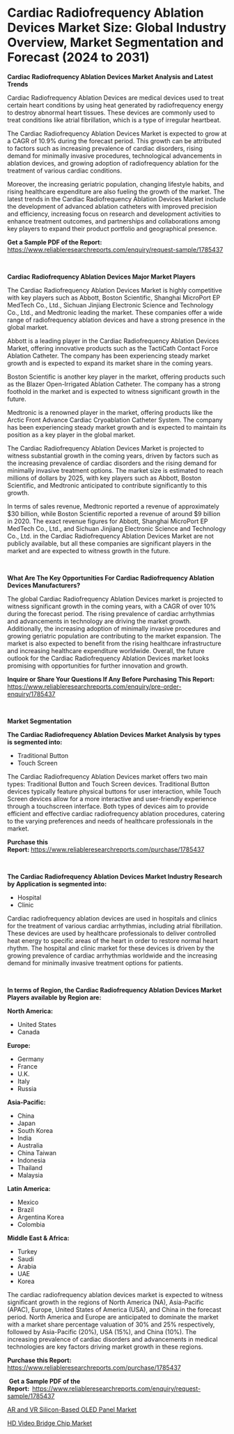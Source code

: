 <p><h1>Cardiac Radiofrequency Ablation Devices Market Size: Global Industry Overview, Market Segmentation and Forecast (2024 to 2031)</h1></p><p><strong>Cardiac Radiofrequency Ablation Devices Market Analysis and Latest Trends</strong></p>
<p><p>Cardiac Radiofrequency Ablation Devices are medical devices used to treat certain heart conditions by using heat generated by radiofrequency energy to destroy abnormal heart tissues. These devices are commonly used to treat conditions like atrial fibrillation, which is a type of irregular heartbeat.</p><p>The Cardiac Radiofrequency Ablation Devices Market is expected to grow at a CAGR of 10.9% during the forecast period. This growth can be attributed to factors such as increasing prevalence of cardiac disorders, rising demand for minimally invasive procedures, technological advancements in ablation devices, and growing adoption of radiofrequency ablation for the treatment of various cardiac conditions.</p><p>Moreover, the increasing geriatric population, changing lifestyle habits, and rising healthcare expenditure are also fueling the growth of the market. The latest trends in the Cardiac Radiofrequency Ablation Devices Market include the development of advanced ablation catheters with improved precision and efficiency, increasing focus on research and development activities to enhance treatment outcomes, and partnerships and collaborations among key players to expand their product portfolio and geographical presence.</p></p>
<p><strong>Get a Sample PDF of the Report:&nbsp;</strong> <a href="https://www.reliableresearchreports.com/enquiry/request-sample/1785437">https://www.reliableresearchreports.com/enquiry/request-sample/1785437</a></p>
<p>&nbsp;</p>
<p><strong>Cardiac Radiofrequency Ablation Devices Major Market Players</strong></p>
<p><p>The Cardiac Radiofrequency Ablation Devices Market is highly competitive with key players such as Abbott, Boston Scientific, Shanghai MicroPort EP MedTech Co., Ltd., Sichuan Jinjiang Electronic Science and Technology Co., Ltd., and Medtronic leading the market. These companies offer a wide range of radiofrequency ablation devices and have a strong presence in the global market.</p><p>Abbott is a leading player in the Cardiac Radiofrequency Ablation Devices Market, offering innovative products such as the TactiCath Contact Force Ablation Catheter. The company has been experiencing steady market growth and is expected to expand its market share in the coming years.</p><p>Boston Scientific is another key player in the market, offering products such as the Blazer Open-Irrigated Ablation Catheter. The company has a strong foothold in the market and is expected to witness significant growth in the future.</p><p>Medtronic is a renowned player in the market, offering products like the Arctic Front Advance Cardiac Cryoablation Catheter System. The company has been experiencing steady market growth and is expected to maintain its position as a key player in the global market.</p><p>The Cardiac Radiofrequency Ablation Devices Market is projected to witness substantial growth in the coming years, driven by factors such as the increasing prevalence of cardiac disorders and the rising demand for minimally invasive treatment options. The market size is estimated to reach millions of dollars by 2025, with key players such as Abbott, Boston Scientific, and Medtronic anticipated to contribute significantly to this growth.</p><p>In terms of sales revenue, Medtronic reported a revenue of approximately $30 billion, while Boston Scientific reported a revenue of around $9 billion in 2020. The exact revenue figures for Abbott, Shanghai MicroPort EP MedTech Co., Ltd., and Sichuan Jinjiang Electronic Science and Technology Co., Ltd. in the Cardiac Radiofrequency Ablation Devices Market are not publicly available, but all these companies are significant players in the market and are expected to witness growth in the future.</p></p>
<p>&nbsp;</p>
<p><strong>What Are The Key Opportunities For Cardiac Radiofrequency Ablation Devices Manufacturers?</strong></p>
<p><p>The global Cardiac Radiofrequency Ablation Devices market is projected to witness significant growth in the coming years, with a CAGR of over 10% during the forecast period. The rising prevalence of cardiac arrhythmias and advancements in technology are driving the market growth. Additionally, the increasing adoption of minimally invasive procedures and growing geriatric population are contributing to the market expansion. The market is also expected to benefit from the rising healthcare infrastructure and increasing healthcare expenditure worldwide. Overall, the future outlook for the Cardiac Radiofrequency Ablation Devices market looks promising with opportunities for further innovation and growth.</p></p>
<p><strong>Inquire or Share Your Questions If Any Before Purchasing This Report:</strong> <a href="https://www.reliableresearchreports.com/enquiry/pre-order-enquiry/1785437">https://www.reliableresearchreports.com/enquiry/pre-order-enquiry/1785437</a></p>
<p>&nbsp;</p>
<p><strong>Market Segmentation</strong></p>
<p><strong>The Cardiac Radiofrequency Ablation Devices Market Analysis by types is segmented into:</strong></p>
<p><ul><li>Traditional Button</li><li>Touch Screen</li></ul></p>
<p><p>The Cardiac Radiofrequency Ablation Devices market offers two main types: Traditional Button and Touch Screen devices. Traditional Button devices typically feature physical buttons for user interaction, while Touch Screen devices allow for a more interactive and user-friendly experience through a touchscreen interface. Both types of devices aim to provide efficient and effective cardiac radiofrequency ablation procedures, catering to the varying preferences and needs of healthcare professionals in the market.</p></p>
<p><strong>Purchase this Report:&nbsp;</strong><a href="https://www.reliableresearchreports.com/purchase/1785437">https://www.reliableresearchreports.com/purchase/1785437</a></p>
<p>&nbsp;</p>
<p><strong>The Cardiac Radiofrequency Ablation Devices Market Industry Research by Application is segmented into:</strong></p>
<p><ul><li>Hospital</li><li>Clinic</li></ul></p>
<p><p>Cardiac radiofrequency ablation devices are used in hospitals and clinics for the treatment of various cardiac arrhythmias, including atrial fibrillation. These devices are used by healthcare professionals to deliver controlled heat energy to specific areas of the heart in order to restore normal heart rhythm. The hospital and clinic market for these devices is driven by the growing prevalence of cardiac arrhythmias worldwide and the increasing demand for minimally invasive treatment options for patients.</p></p>
<p>&nbsp;</p>
<p><strong>In terms of Region, the Cardiac Radiofrequency Ablation Devices Market Players available by Region are:</strong></p>
<p>
    <p> <strong> North America: </strong>
        <ul>
            <li>United States</li>
            <li>Canada</li>
        </ul>
        </p> 
    <p> <strong> Europe: </strong>
        <ul>
            <li>Germany</li>
            <li>France</li>
            <li>U.K.</li>
            <li>Italy</li>
            <li>Russia</li>
        </ul>
        </p> 
    <p> <strong> Asia-Pacific: </strong>
        <ul>
            <li>China</li>
            <li>Japan</li>
            <li>South Korea</li>
            <li>India</li>
            <li>Australia</li>
            <li>China Taiwan</li>
            <li>Indonesia</li>
            <li>Thailand</li>
            <li>Malaysia</li>
        </ul>
        </p> 
    <p> <strong> Latin America: </strong>
        <ul>
            <li>Mexico</li>
            <li>Brazil</li>
            <li>Argentina Korea</li>
            <li>Colombia</li>
        </ul>
        </p> 
    <p> <strong> Middle East & Africa: </strong>
        <ul>
            <li>Turkey</li>
            <li>Saudi</li>
            <li>Arabia</li>
            <li>UAE</li>
            <li>Korea</li>
        </ul>
    </p>
    </p>
<p><p>The cardiac radiofrequency ablation devices market is expected to witness significant growth in the regions of North America (NA), Asia-Pacific (APAC), Europe, United States of America (USA), and China in the forecast period. North America and Europe are anticipated to dominate the market with a market share percentage valuation of 30% and 25% respectively, followed by Asia-Pacific (20%), USA (15%), and China (10%). The increasing prevalence of cardiac disorders and advancements in medical technologies are key factors driving market growth in these regions.</p></p>
<p><strong>Purchase this Report: </strong><a href="https://www.reliableresearchreports.com/purchase/1785437">https://www.reliableresearchreports.com/purchase/1785437</a></p>
<p>&nbsp;<strong>Get a Sample PDF of the Report:&nbsp;&nbsp;</strong><a href="https://www.reliableresearchreports.com/enquiry/request-sample/1785437">https://www.reliableresearchreports.com/enquiry/request-sample/1785437</a></p>
<p><strong></strong></p>
<p><p><a href="https://github.com/jaidynmorantestelletmjzya/Market-Research-Report-List-1/blob/main/ar-and-vr-silicon-based-oled-panel-market.md">AR and VR Silicon-Based OLED Panel Market</a></p><p><a href="https://github.com/ruddyyedelwadw/Market-Research-Report-List-1/blob/main/hd-video-bridge-chip-market.md">HD Video Bridge Chip Market</a></p></p>